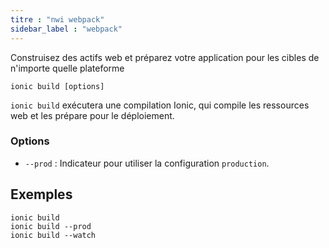 ```yaml
---
titre : "nwi webpack"
sidebar_label : "webpack"
---
```


Construisez des actifs web et préparez votre application pour les cibles de n'importe quelle plateforme

```shell
ionic build [options]
```

`ionic build` exécutera une compilation Ionic, qui compile les ressources web et les prépare pour le déploiement.

### Options

 - `--prod` : Indicateur pour utiliser la configuration `production`.
      

## Exemples

```shell
ionic build
ionic build --prod
ionic build --watch
```